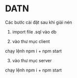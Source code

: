 # DATN
Các bước cài đặt sau khi giải nén
1. import file .sql vào db

2. vào thư mục client

chạy lệnh npm i + npm start

3. vào thư mục server

chạy lệnh npm i + npm start